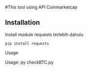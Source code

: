 #This tool using API Coinmarketcap

Installation
--------------
Install module requests terlebih dahulu

    pip install requests

Usage

Usage:
        py checkBTC.py
